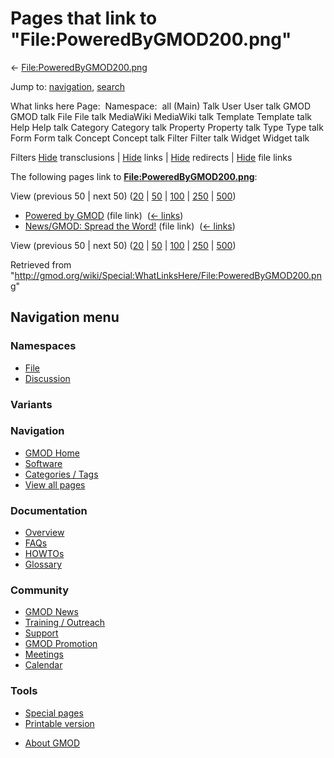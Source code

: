 <div id="mw-page-base" class="noprint">

</div>

<div id="mw-head-base" class="noprint">

</div>

<div id="content" class="mw-body" role="main">

<span id="top"></span>

<div id="mw-js-message" style="display:none;">

</div>



# <span dir="auto">Pages that link to "File:PoweredByGMOD200.png"</span>

<div id="bodyContent">

<div id="contentSub">

←
[File:PoweredByGMOD200.png](/wiki/File:PoweredByGMOD200.png "File:PoweredByGMOD200.png")

</div>

<div id="jump-to-nav" class="mw-jump">

Jump to: [navigation](#mw-navigation), [search](#p-search)

</div>

<div id="mw-content-text">

What links here Page:  Namespace:  all (Main) Talk User User talk GMOD
GMOD talk File File talk MediaWiki MediaWiki talk Template Template talk
Help Help talk Category Category talk Property Property talk Type Type
talk Form Form talk Concept Concept talk Filter Filter talk Widget
Widget talk

Filters
[Hide](/mediawiki/index.php?title=Special:WhatLinksHere/File:PoweredByGMOD200.png&hidetrans=1 "Special:WhatLinksHere/File:PoweredByGMOD200.png")
transclusions \|
[Hide](/mediawiki/index.php?title=Special:WhatLinksHere/File:PoweredByGMOD200.png&hidelinks=1 "Special:WhatLinksHere/File:PoweredByGMOD200.png")
links \|
[Hide](/mediawiki/index.php?title=Special:WhatLinksHere/File:PoweredByGMOD200.png&hideredirs=1 "Special:WhatLinksHere/File:PoweredByGMOD200.png")
redirects \|
[Hide](/mediawiki/index.php?title=Special:WhatLinksHere/File:PoweredByGMOD200.png&hideimages=1 "Special:WhatLinksHere/File:PoweredByGMOD200.png")
file links

The following pages link to
**[File:PoweredByGMOD200.png](/wiki/File:PoweredByGMOD200.png "File:PoweredByGMOD200.png")**:

View (previous 50 \| next 50)
([20](/mediawiki/index.php?title=Special:WhatLinksHere/File:PoweredByGMOD200.png&limit=20 "Special:WhatLinksHere/File:PoweredByGMOD200.png")
\|
[50](/mediawiki/index.php?title=Special:WhatLinksHere/File:PoweredByGMOD200.png&limit=50 "Special:WhatLinksHere/File:PoweredByGMOD200.png")
\|
[100](/mediawiki/index.php?title=Special:WhatLinksHere/File:PoweredByGMOD200.png&limit=100 "Special:WhatLinksHere/File:PoweredByGMOD200.png")
\|
[250](/mediawiki/index.php?title=Special:WhatLinksHere/File:PoweredByGMOD200.png&limit=250 "Special:WhatLinksHere/File:PoweredByGMOD200.png")
\|
[500](/mediawiki/index.php?title=Special:WhatLinksHere/File:PoweredByGMOD200.png&limit=500 "Special:WhatLinksHere/File:PoweredByGMOD200.png"))

- [Powered by GMOD](/wiki/Powered_by_GMOD "Powered by GMOD") (file link)
  ‎ <span class="mw-whatlinkshere-tools">([←
  links](/mediawiki/index.php?title=Special:WhatLinksHere&target=Powered+by+GMOD "Special:WhatLinksHere"))</span>
- [News/GMOD: Spread the
  Word!](/wiki/News/GMOD:_Spread_the_Word! "News/GMOD: Spread the Word!")
  (file link) ‎ <span class="mw-whatlinkshere-tools">([←
  links](/mediawiki/index.php?title=Special:WhatLinksHere&target=News%2FGMOD%3A+Spread+the+Word%21 "Special:WhatLinksHere"))</span>

View (previous 50 \| next 50)
([20](/mediawiki/index.php?title=Special:WhatLinksHere/File:PoweredByGMOD200.png&limit=20 "Special:WhatLinksHere/File:PoweredByGMOD200.png")
\|
[50](/mediawiki/index.php?title=Special:WhatLinksHere/File:PoweredByGMOD200.png&limit=50 "Special:WhatLinksHere/File:PoweredByGMOD200.png")
\|
[100](/mediawiki/index.php?title=Special:WhatLinksHere/File:PoweredByGMOD200.png&limit=100 "Special:WhatLinksHere/File:PoweredByGMOD200.png")
\|
[250](/mediawiki/index.php?title=Special:WhatLinksHere/File:PoweredByGMOD200.png&limit=250 "Special:WhatLinksHere/File:PoweredByGMOD200.png")
\|
[500](/mediawiki/index.php?title=Special:WhatLinksHere/File:PoweredByGMOD200.png&limit=500 "Special:WhatLinksHere/File:PoweredByGMOD200.png"))

</div>

<div class="printfooter">

Retrieved from
"<http://gmod.org/wiki/Special:WhatLinksHere/File:PoweredByGMOD200.png>"

</div>

<div id="catlinks" class="catlinks catlinks-allhidden">

</div>

<div class="visualClear">

</div>

</div>

</div>

<div id="mw-navigation">

## Navigation menu

<div id="mw-head">



<div id="left-navigation">

<div id="p-namespaces" class="vectorTabs" role="navigation"
aria-labelledby="p-namespaces-label">

### Namespaces

- <span id="ca-nstab-image"><a href="/wiki/File:PoweredByGMOD200.png" accesskey="c"
  title="View the file page [c]">File</a></span>
- <span id="ca-talk"><a
  href="/mediawiki/index.php?title=File_talk:PoweredByGMOD200.png&amp;action=edit&amp;redlink=1"
  accesskey="t"
  title="Discussion about the content page [t]">Discussion</a></span>

</div>

<div id="p-variants" class="vectorMenu emptyPortlet" role="navigation"
aria-labelledby="p-variants-label">

### 

### Variants[](#)

<div class="menu">

</div>

</div>

</div>

<div id="right-navigation">





</div>



</div>

</div>

</div>

<div id="mw-panel">

<div id="p-logo" role="banner">

<a href="/wiki/Main_Page"
style="background-image: url(http://gmod.org/images/GMOD-cogs.png);"
title="Visit the main page"></a>

</div>

<div id="p-Navigation" class="portal" role="navigation"
aria-labelledby="p-Navigation-label">

### Navigation

<div class="body">

- <span id="n-GMOD-Home">[GMOD Home](/wiki/Main_Page)</span>
- <span id="n-Software">[Software](/wiki/GMOD_Components)</span>
- <span id="n-Categories-.2F-Tags">[Categories /
  Tags](/wiki/Categories)</span>
- <span id="n-View-all-pages">[View all
  pages](/wiki/Special:AllPages)</span>

</div>

</div>

<div id="p-Documentation" class="portal" role="navigation"
aria-labelledby="p-Documentation-label">

### Documentation

<div class="body">

- <span id="n-Overview">[Overview](/wiki/Overview)</span>
- <span id="n-FAQs">[FAQs](/wiki/Category:FAQ)</span>
- <span id="n-HOWTOs">[HOWTOs](/wiki/Category:HOWTO)</span>
- <span id="n-Glossary">[Glossary](/wiki/Glossary)</span>

</div>

</div>

<div id="p-Community" class="portal" role="navigation"
aria-labelledby="p-Community-label">

### Community

<div class="body">

- <span id="n-GMOD-News">[GMOD News](/wiki/GMOD_News)</span>
- <span id="n-Training-.2F-Outreach">[Training /
  Outreach](/wiki/Training_and_Outreach)</span>
- <span id="n-Support">[Support](/wiki/Support)</span>
- <span id="n-GMOD-Promotion">[GMOD
  Promotion](/wiki/GMOD_Promotion)</span>
- <span id="n-Meetings">[Meetings](/wiki/Meetings)</span>
- <span id="n-Calendar">[Calendar](/wiki/Calendar)</span>

</div>

</div>

<div id="p-tb" class="portal" role="navigation"
aria-labelledby="p-tb-label">

### Tools

<div class="body">

- <span id="t-specialpages"><a href="/wiki/Special:SpecialPages" accesskey="q"
  title="A list of all special pages [q]">Special pages</a></span>
- <span id="t-print"><a
  href="/mediawiki/index.php?title=Special:WhatLinksHere/File:PoweredByGMOD200.png&amp;printable=yes"
  rel="alternate" accesskey="p"
  title="Printable version of this page [p]">Printable version</a></span>

</div>

</div>

</div>

</div>

<div id="footer" role="contentinfo">

- <span id="footer-places-about">[About
  GMOD](/wiki/GMOD:About "GMOD:About")</span>

<!-- -->






</div>
